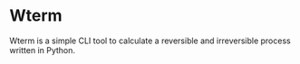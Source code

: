# Wterm
Wterm is a simple CLI tool to calculate a reversible and irreversible process written in Python. 

